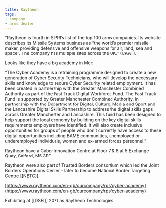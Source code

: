 ```yaml
---
title: Raytheon
tags:
- company
- arms dealer
---
```

“Raytheon is fourth in SIPRI’s list of the top 100 arms companies. Its website describes its Missile Systems business as “the world’s premier missile maker, providing defensive and offensive weapons for air, land, sea and space”. The company has multiple sites across the UK.” (CAAT).

Looks like they have a big academy in Mcr:

“The Cyber Academy is a retraining programme designed to create a new generation of Cyber Security Technicians, who will develop the necessary skills and knowledge to secure Cyber Security related employment. It has been created in partnership with the Greater Manchester Combined Authority as part of the Fast Track Digital Workforce Fund. The Fast Track Fund is supported by Greater Manchester Combined Authority, in partnership with the Department for Digital, Culture, Media and Sport and the Lancashire Digital Skills Partnership to address the digital skills gaps across Greater Manchester and Lancashire. This fund has been designed to help support the local economy by building on the key digital skills requirements employers have identified. It will also create inclusive opportunities for groups of people who don’t currently have access to these digital opportunities including BAME communities, unemployed or underemployed individuals, women and ex-armed forces personnel.”

Raytheon have a Cyber Innovation Centre at Floor 7 & 8 at 5 Exchange Quay, Salford, M5 3EF

Raytheon were also part of Trusted Borders consortium which led the Joint Borders Operations Center - later to become National Border Targeting Centre [[NBTC]].

[https://www.raytheon.com/en-gb/ourcompany/rps/cyber-academy](https://www.raytheon.com/en-gb/ourcompany/rps/cyber-academy) 

  

Exhibiting at [[DSEI]] 2021 as Raytheon Technologies
